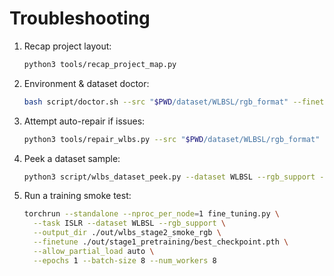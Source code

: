 # Troubleshooting

1. Recap project layout:
   ```bash
   python3 tools/recap_project_map.py
   ```
2. Environment & dataset doctor:
   ```bash
   bash script/doctor.sh --src "$PWD/dataset/WLBSL/rgb_format" --finetune ./out/stage1_pretraining/best_checkpoint.pth
   ```
3. Attempt auto-repair if issues:
   ```bash
   python3 tools/repair_wlbs.py --src "$PWD/dataset/WLBSL/rgb_format" --dev-count 500
   ```
4. Peek a dataset sample:
   ```bash
   python3 script/wlbs_dataset_peek.py --dataset WLBSL --rgb_support --phase train
   ```
5. Run a training smoke test:
   ```bash
   torchrun --standalone --nproc_per_node=1 fine_tuning.py \
     --task ISLR --dataset WLBSL --rgb_support \
     --output_dir ./out/wlbs_stage2_smoke_rgb \
     --finetune ./out/stage1_pretraining/best_checkpoint.pth \
     --allow_partial_load auto \
     --epochs 1 --batch-size 8 --num_workers 8
   ```
